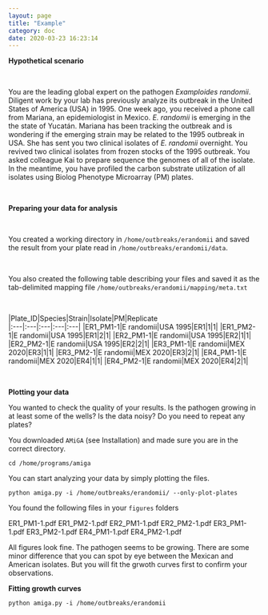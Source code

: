 ```yaml
---
layout: page
title: "Example"
category: doc
date: 2020-03-23 16:23:14
---
```


**Hypothetical scenario**

<br />

You are the leading global expert on the pathogen *Examploides randomii*. Diligent work by your lab has previously analyze its outbreak in the United States of America (USA) in 1995. One week ago, you received a phone call from Mariana, an epidemiologist in Mexico. *E. randomii* is emerging in the the state of Yucatán. Mariana has been tracking the outbreak and is wondering if the emerging strain may be related to the 1995 outbreak in USA. She has sent you two clinical isolates of *E. randomii* overnight. You revived two clinical isolates from frozen stocks of the 1995 outbreak. You asked colleague Kai to prepare sequence the genomes of all of the isolate. In the meantime, you have profiled the carbon substrate utilization of all isolates using Biolog Phenotype Microarray (PM) plates.

<br />

**Preparing your data for analysis**

<br />

You created a working directory in `/home/outbreaks/erandomii` and saved the result from your plate read in `/home/outbreaks/erandomii/data`.

<br />

You also created the following table describing your files and saved it as the tab-delimited mapping file `/home/outbreaks/erandomii/mapping/meta.txt`

<br />

|Plate_ID|Species|Strain|Isolate|PM|Replicate\
|:---|:---|:---|:---|:---|
|ER1_PM1-1|E randomii|USA 1995|ER1|1|1|
|ER1_PM2-1|E randomii|USA 1995|ER1|2|1|
|ER2_PM1-1|E randomii|USA 1995|ER2|1|1|
|ER2_PM2-1|E randomii|USA 1995|ER2|2|1|
|ER3_PM1-1|E randomii|MEX 2020|ER3|1|1|
|ER3_PM2-1|E randomii|MEX 2020|ER3|2|1|
|ER4_PM1-1|E randomii|MEX 2020|ER4|1|1|
|ER4_PM2-1|E randomii|MEX 2020|ER4|2|1|

<br />

**Plotting your data**

You wanted to check the quality of your results. Is the pathogen growing in at least some of the wells? Is the data noisy? Do you need to repeat any plates?

You downloaded `AMiGA` (see Installation) and made sure you are in the correct directory.

`cd /home/programs/amiga`

You can start analyzing your data by simply plotting the files.

`python amiga.py -i /home/outbreaks/erandomii/ --only-plot-plates`

You found the following files in your `figures` folders

ER1_PM1-1.pdf
ER1_PM2-1.pdf
ER2_PM1-1.pdf
ER2_PM2-1.pdf
ER3_PM1-1.pdf
ER3_PM2-1.pdf
ER4_PM1-1.pdf
ER4_PM2-1.pdf

All figures look fine. The pathogen seems to be growing. There are some minor difference that you can spot by eye between the Mexican and American isolates. But you will fit the grwoth curves first to confirm your observations.

**Fitting growth curves**

`python amiga.py -i /home/outbreaks/erandomii`
